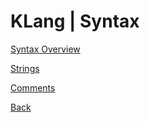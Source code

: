 # KLang | Syntax

[Syntax Overview](Syntax)

[Strings](Strings)

[Comments](Comments)

[Back](../Links)
